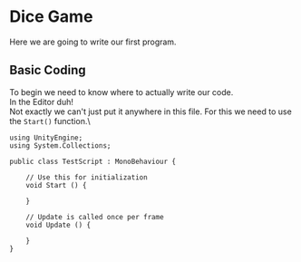 # Dice Game

Here we are going to write our first program.

## Basic Coding

To begin we need to know where to actually write our code.\
In the Editor duh!\
Not exactly we can't just put it anywhere in this file. For this we need to use the `Start()` function.\


```
using UnityEngine;
using System.Collections;

public class TestScript : MonoBehaviour {

	// Use this for initialization
	void Start () {
	
	}
	
	// Update is called once per frame
	void Update () {
	
	}
}
```